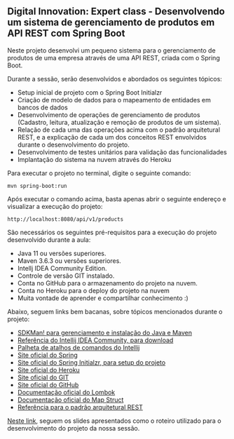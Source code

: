 ## Digital Innovation: Expert class - Desenvolvendo um sistema de gerenciamento de produtos em API REST com Spring Boot



Neste projeto desenvolvi um pequeno sistema para o gerenciamento de produtos  de uma empresa através de uma API REST, criada com o Spring Boot.

Durante a sessão, serão desenvolvidos e abordados os seguintes tópicos:

- Setup inicial de projeto com o Spring Boot Initialzr
- Criação de modelo de dados para o mapeamento de entidades em bancos de dados
- Desenvolvimento de operações de gerenciamento de produtos (Cadastro, leitura, atualização e remoção de produtos de um sistema).
- Relação de cada uma das operações acima com o padrão arquitetural REST, e a explicação de cada um dos conceitos REST envolvidos durante o desenvolvimento do projeto.
- Desenvolvimento de testes unitários para validação das funcionalidades
- Implantação do sistema na nuvem através do Heroku

Para executar o projeto no terminal, digite o seguinte comando:

```shell-script
mvn spring-boot:run 
```

Após executar o comando acima, basta apenas abrir o seguinte endereço e visualizar a execução do projeto:

```
http://localhost:8080/api/v1/products
```

São necessários os seguintes pré-requisitos para a execução do projeto desenvolvido durante a aula:

- Java 11 ou versões superiores.
- Maven 3.6.3 ou versões superiores.
- Intellj IDEA Community Edition.
- Controle de versão GIT instalado.
- Conta no GitHub para o armazenamento do projeto na nuvem.
- Conta no Heroku para o deploy do projeto na nuvem
- Muita vontade de aprender e compartilhar conhecimento :)

Abaixo, seguem links bem bacanas, sobre tópicos mencionados durante o projeto:

- [SDKMan! para gerenciamento e instalação do Java e Maven](https://sdkman.io/)
- [Referência do Intellij IDEA Community, para download](https://www.jetbrains.com/idea/download)
- [Palheta de atalhos de comandos do Intellij](https://resources.jetbrains.com/storage/products/intellij-idea/docs/IntelliJIDEA_ReferenceCard.pdf)
- [Site oficial do Spring](https://spring.io/)
- [Site oficial do Spring Initialzr, para setup do projeto](https://start.spring.io/)
- [Site oficial do Heroku](https://www.heroku.com/)
- [Site oficial do GIT](https://git-scm.com/)
- [Site oficial do GitHub](http://github.com/)
- [Documentação oficial do Lombok](https://projectlombok.org/)
- [Documentação oficial do Map Struct](https://mapstruct.org/)
- [Referência para o padrão arquitetural REST](https://restfulapi.net/)

[Neste link](https://drive.google.com/file/d/1crVPOVl6ok2HeYjh3fjQuGQn2lDZVHrn/view?usp=sharing), seguem os slides apresentados como o roteiro utilizado para o desenvolvimento do projeto da nossa sessão.